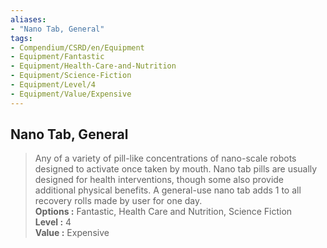 ```yaml
---
aliases:
- "Nano Tab, General"
tags:
- Compendium/CSRD/en/Equipment
- Equipment/Fantastic
- Equipment/Health-Care-and-Nutrition
- Equipment/Science-Fiction
- Equipment/Level/4
- Equipment/Value/Expensive
---
```


  
## Nano Tab, General  
  
>Any of a variety of pill-like concentrations of nano-scale robots designed to activate once taken by mouth. Nano tab pills are usually designed for health interventions, though some also provide additional physical benefits. A general-use nano tab adds 1 to all recovery rolls made by user for one day.  
> **Options :** Fantastic, Health Care and Nutrition, Science Fiction  
> **Level :** 4  
> **Value :** Expensive